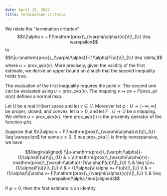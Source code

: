 ```yaml
---
date: April 15, 2022
title: Termination criteria
---
```


We relate the "termination criterion"
$$\\|\alpha v + F(\mathrm{prox}\_{\varphi/\alpha}(v))\\|\_{U} \leq \varepsilon$$
to
$$\\|u-\mathrm{prox}\_{\varphi/\alpha}(-(1/\alpha)F(u))\\|\_{U} \leq \delta,$$
where $u = \mathrm{prox}\_{\varphi/\alpha}(v)$. More precisely, given the
validity of the first estimate, we derive an upper bound on $\delta$
such that the second inequality holds true.

The evaluation of the first inequality requires the point $v$. The
second one can be evaluated using
$u = \mathrm{prox}\_{\varphi/\alpha}(v)$. The mapping
$v \mapsto \alpha v+F(\mathrm{prox}\_{\varphi/\alpha}(v))$ defines a
normal map.

Let $U$ be a real Hilbert space and let $v \in U$. Moreover let
$\varphi : U \to (-\infty,\infty]$ be proper, closed, and convex, let
$\alpha > 0$, and let $F : U \to U$ be a mapping. We define
$u = \mathrm{prox}\_{\varphi/\alpha}(v)$. Here
$\mathrm{prox}\_{\varphi/\alpha}(\cdot)$ is the proximity operator of the
function $\varphi/\alpha$.

Suppose that
$\\|\alpha v + F(\mathrm{prox}\_{\varphi/\alpha}(v))\\|\_{U} \leq \varepsilon$
for some $\varepsilon \geq 0$. Since
$\mathrm{prox}\_{\varphi/\alpha}(\cdot)$ is firmly nonexpansive, we have

$$\begin{aligned}
    \\|u-\mathrm{prox}\_{\varphi/\alpha}(-(1/\alpha)F(u))\\|\_{U}
    & = 
    \\|\mathrm{prox}\_{\varphi/\alpha}(v)-\mathrm{prox}\_{\varphi/\alpha}(-(1/\alpha)F(u))\\|\_{U}
    \\
    & \leq
    \\|v+(1/\alpha)F(u)\\|\_{U}
    \\
    & = (1/\alpha)\\|\alpha v+ F(u)\\|\_{U}
    \\
    & = (1/\alpha)\\|\alpha v+ F(\mathrm{prox}\_{\varphi/\alpha}(v))\\|\_{U}
    \\
    & \leq \varepsilon/\alpha.\end{aligned}$$

If $\varphi = 0$, then the first estimate is an identity.
